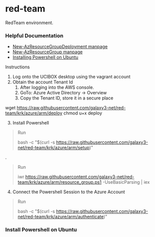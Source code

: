 # red-team
RedTeam environment.


### Helpful Documentation
- [New-AzResourceGroupDeployment manpage](https://docs.microsoft.com/en-us/powershell/module/az.resources/new-azresourcegroupdeployment?view=azps-6.6.0)
- [New-AzResourceGroup manpage](https://docs.microsoft.com/en-us/powershell/scripting/install/install-ubuntu?view=powershell-7.2)
- [Installing Powershell on Ubuntu](https://docs.microsoft.com/en-us/powershell/scripting/install/install-ubuntu?view=powershell-7.2)

Instructions
1. Log onto the UCIBOX desktop using the vagrant account
2. Obtain the account Tenant Id
    1. After logging into the AWS console.
    2. GoTo: Azure Active Directory -> Overview
    3. Copy the Tenant ID, store it in a secure place

wget https://raw.githubusercontent.com/galaxy3-net/red-team/krk/azure/arm/deploy
chmod u+x deploy

3. Install Powershell
> Run
> 
>bash -c "$(curl -s https://raw.githubusercontent.com/galaxy3-net/red-team/krk/azure/arm/setup)"

.
> Run
> 
> iwr https://raw.githubusercontent.com/galaxy3-net/red-team/krk/azure/arm/resource_group.ps1 -UseBasicParsing | iex

4. Connect the Powershell Session to the Azure Account
> Run
>
>bash -c "$(curl -s https://raw.githubusercontent.com/galaxy3-net/red-team/krk/azure/arm/authenticate)"


### Install Powershell on Ubuntu 
